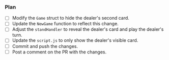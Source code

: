 ### Plan
- [ ] Modify the `Game` struct to hide the dealer's second card.
- [ ] Update the `NewGame` function to reflect this change.
- [ ] Adjust the `standHandler` to reveal the dealer's card and play the dealer's turn.
- [ ] Update the `script.js` to only show the dealer's visible card.
- [ ] Commit and push the changes.
- [ ] Post a comment on the PR with the changes.
